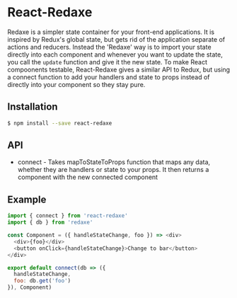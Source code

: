 # React-Redaxe

Redaxe is a simpler state container for your front-end applications. It is inspired by Redux's global state, but gets rid of the application separate of actions and reducers. Instead the 'Redaxe' way is to import your state directly into each component and whenever you want to update the state, you call the `update` function and give it the new state. To make React compoonents testable, React-Redaxe gives a similar API to Redux, but using a connect function to add your handlers and state to props instead of directly into your component so they stay pure.



## Installation

```bash
$ npm install --save react-redaxe
```

## API
* connect - Takes mapToStateToProps function that maps any data, whether they are handlers or state to your props. It then returns a component with the new connected component

## Example

```js
import { connect } from 'react-redaxe'
import { db } from 'redaxe'

const Component = ({ handleStateChange, foo }) => <div>
  <div>{foo}</div>
  <button onClick={handleStateChange}>Change to bar</button>
</div>

export default connect(db => ({
  handleStateChange,
  foo: db.get('foo')
}), Component)
```
